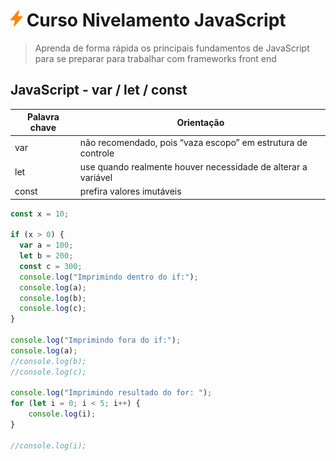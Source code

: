 # ![DevSuperior logo](https://raw.githubusercontent.com/devsuperior/bds-assets/main/ds/devsuperior-logo-small.png) Curso Nivelamento JavaScript
>  Aprenda de forma rápida os principais fundamentos de JavaScript para se preparar para trabalhar com frameworks front end


## JavaScript - var / let / const

Palavra chave | Orientação
--- | --- 
var | não recomendado, pois “vaza escopo” em estrutura de controle
let | use quando realmente houver necessidade de alterar a variável
const | prefira valores imutáveis


```javascript
const x = 10;

if (x > 0) {
  var a = 100;
  let b = 200;
  const c = 300;
  console.log("Imprimindo dentro do if:");
  console.log(a);
  console.log(b);
  console.log(c);
}

console.log("Imprimindo fora do if:");
console.log(a);
//console.log(b);
//console.log(c);

console.log("Imprimindo resultado do for: ");
for (let i = 0; i < 5; i++) {
    console.log(i);
}

//console.log(i);
```
